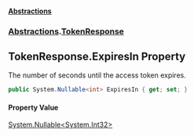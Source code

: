 #### [Abstractions](../../index.md 'index')
### [Abstractions](../index.md 'Abstractions').[TokenResponse](index.md 'Abstractions\.TokenResponse')

## TokenResponse\.ExpiresIn Property

The number of seconds until the access token expires\.

```csharp
public System.Nullable<int> ExpiresIn { get; set; }
```

#### Property Value
[System\.Nullable&lt;](https://learn.microsoft.com/en-us/dotnet/api/system.nullable-1 'System\.Nullable\`1')[System\.Int32](https://learn.microsoft.com/en-us/dotnet/api/system.int32 'System\.Int32')[&gt;](https://learn.microsoft.com/en-us/dotnet/api/system.nullable-1 'System\.Nullable\`1')